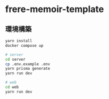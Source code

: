 # frere-memoir-template

## 環境構築

```bash
yarn install
docker compose up
```

```bash
# server
cd server
cp .env.example .env
yarn prisma generate
yarn run dev
```

```bash
# web
cd web
yarn run dev
```
